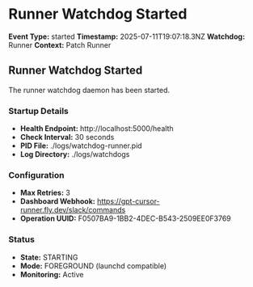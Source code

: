 # Runner Watchdog Started

**Event Type:** started
**Timestamp:** 2025-07-11T19:07:18.3NZ
**Watchdog:** Runner
**Context:** Patch Runner


## Runner Watchdog Started

The runner watchdog daemon has been started.

### Startup Details
- **Health Endpoint:** http://localhost:5000/health
- **Check Interval:** 30 seconds
- **PID File:** ./logs/watchdog-runner.pid
- **Log Directory:** ./logs/watchdogs

### Configuration
- **Max Retries:** 3
- **Dashboard Webhook:** https://gpt-cursor-runner.fly.dev/slack/commands
- **Operation UUID:** F0507BA9-1BB2-4DEC-B543-2509EE0F3769

### Status
- **State:** STARTING
- **Mode:** FOREGROUND (launchd compatible)
- **Monitoring:** Active


